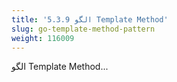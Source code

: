 ```yaml
---
title: '5.3.9 الگو Template Method'
slug: go-template-method-pattern
weight: 116009
---
```

الگو Template Method...